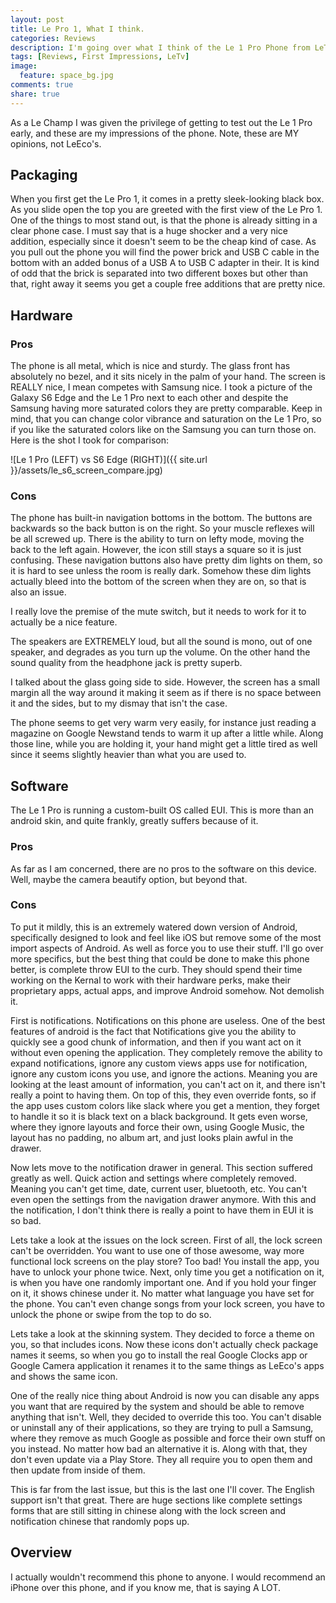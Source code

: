 ```yaml
---
layout: post
title: Le Pro 1, What I think.
categories: Reviews
description: I'm going over what I think of the Le 1 Pro Phone from LeTv.
tags: [Reviews, First Impressions, LeTv]
image:
  feature: space_bg.jpg
comments: true
share: true
---
```


As a Le Champ I was given the privilege of getting to test out the Le 1 Pro early, and these are my impressions of the phone. Note, these are MY opinions, not LeEco's.

## Packaging
When you first get the Le Pro 1, it comes in a pretty sleek-looking black box. As you slide open the top you are greeted with the first view of the Le Pro 1. One of the things to most stand out, is that the phone is already sitting in a clear phone case. I must say that is a huge shocker and a very nice addition, especially since it doesn't seem to be the cheap kind of case. As you pull out the phone you will find the power brick and USB C cable in the bottom with an added bonus of a USB A to USB C adapter in their. It is kind of odd that the brick is separated into two different boxes but other than that, right away it seems you get a couple free additions that are pretty nice.

## Hardware

### Pros
The phone is all metal, which is nice and sturdy. The glass front has absolutely no bezel, and it sits nicely in the palm of your hand. The screen is REALLY nice, I mean competes with Samsung nice. I took a picture of the Galaxy S6 Edge and the Le 1 Pro next to each other and despite the Samsung having more saturated colors they are pretty comparable. Keep in mind, that you can change color vibrance and saturation on the Le 1 Pro, so if you like the saturated colors like on the Samsung you can turn those on. Here is the shot I took for comparison:

![Le 1 Pro (LEFT) vs S6 Edge (RIGHT)]({{ site.url }}/assets/le_s6_screen_compare.jpg)

### Cons
The phone has built-in navigation bottoms in the bottom. The buttons are backwards so the back button is on the right. So your muscle reflexes will be all screwed up. There is the ability to turn on lefty mode, moving the back to the left again. However, the icon still stays a square so it is just confusing. These navigation buttons also have pretty dim lights on them, so it is hard to see unless the room is really dark. Somehow these dim lights actually bleed into the bottom of the screen when they are on, so that is also an issue.

I really love the premise of the mute switch, but it needs to work for it to actually be a nice feature.

The speakers are EXTREMELY loud, but all the sound is mono, out of one speaker, and degrades as you turn up the volume. On the other hand the sound quality from the headphone jack is pretty superb.

I talked about the glass going side to side. However, the screen has a small margin all the way around it making it seem as if there is no space between it and the sides, but to my dismay that isn't the case.

The phone seems to get very warm very easily, for instance just reading a magazine on Google Newstand tends to warm it up after a little while. Along those line, while you are holding it, your hand might get a little tired as well since it seems slightly heavier than what you are used to.

## Software
The Le 1 Pro is running a custom-built OS called EUI. This is more than an android skin, and quite frankly, greatly suffers because of it. 

### Pros
As far as I am concerned, there are no pros to the software on this device. Well, maybe the camera beautify option, but beyond that.

### Cons
To put it mildly, this is an extremely watered down version of Android, specifically designed to look and feel like iOS but remove some of the most import aspects of Android. As well as force you to use their stuff. I'll go over more specifics, but the best thing that could be done to make this phone better, is complete throw EUI to the curb. They should spend their time working on the Kernal to work with their hardware perks, make their proprietary apps, actual apps, and improve Android somehow. Not demolish it.

First is notifications. Notifications on this phone are useless. One of the best features of android is the fact that Notifications give you the ability to quickly see a good chunk of information, and then if you want act on it without even opening the application. They completely remove the ability to expand notifications, ignore any custom views apps use for notification, ignore any custom icons you use, and ignore the actions. Meaning you are looking at the least amount of information, you can't act on it, and there isn't really a point to having them. On top of this, they even override fonts, so if the app uses custom colors like slack where you get a mention, they forget to handle it so it is black text on a black background. It gets even worse, where they ignore layouts and force their own, using Google Music, the layout has no padding, no album art, and just looks plain awful in the drawer.

Now lets move to the notification drawer in general. This section suffered greatly as well. Quick action and settings where completely removed. Meaning you can't get time, date, current user, bluetooth, etc. You can't even open the settings from the navigation drawer anymore. With this and the notification, I don't think there is really a point to have them in EUI it is so bad.

Lets take a look at the issues on the lock screen. First of all, the lock screen can't be overridden. You want to use one of those awesome, way more functional lock screens on the play store? Too bad! You install the app, you have to unlock your phone twice. Next, only time you get a notification on it, is when you have one randomly important one. And if you hold your finger on it, it shows chinese under it. No matter what language you have set for the phone. You can't even change songs from your lock screen, you have to unlock the phone or swipe from the top to do so.

Lets take a look at the skinning system. They decided to force a theme on you, so that includes icons. Now these icons don't actually check package names it seems, so when you go to install the real Google Clocks app or Google Camera application it renames it to the same things as LeEco's apps and shows the same icon.

One of the really nice thing about Android is now you can disable any apps you want that are required by the system and should be able to remove anything that isn't. Well, they decided to override this too. You can't disable or uninstall any of their applications, so they are trying to pull a Samsung, where they remove as much Google as possible and force their own stuff on you instead. No matter how bad an alternative it is. Along with that, they don't even update via a Play Store. They all require you to open them and then update from inside of them.

This is far from the last issue, but this is the last one I'll cover. The English support isn't that great. There are huge sections like complete settings forms that are still sitting in chinese along with the lock screen and notification chinese that randomly pops up.

## Overview
I actually wouldn't recommend this phone to anyone. I would recommend an iPhone over this phone, and if you know me, that is saying A LOT.